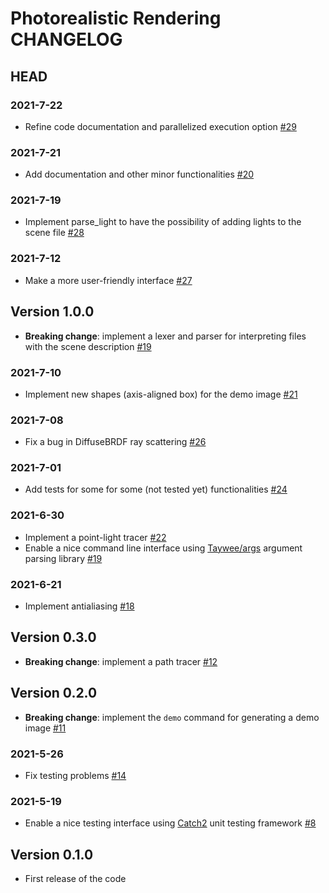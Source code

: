# Photorealistic Rendering CHANGELOG

## HEAD

### 2021-7-22

- Refine code documentation and parallelized execution option [#29](https://github.com/ElisaLegnani/PhotorealisticRendering/pull/29)

### 2021-7-21

- Add documentation and other minor functionalities [#20](https://github.com/ElisaLegnani/PhotorealisticRendering/pull/20)

### 2021-7-19

- Implement parse_light to have the possibility of adding lights to the scene file [#28](https://github.com/ElisaLegnani/PhotorealisticRendering/pull/28)

### 2021-7-12

- Make a more user-friendly interface [#27](https://github.com/ElisaLegnani/PhotorealisticRendering/pull/27)

## Version 1.0.0
- **Breaking change**: implement a lexer and parser for interpreting files with the scene description [#19](https://github.com/ElisaLegnani/PhotorealisticRendering/pull/19)

### 2021-7-10

- Implement new shapes (axis-aligned box) for the demo image [#21](https://github.com/ElisaLegnani/PhotorealisticRendering/pull/21)

### 2021-7-08

- Fix a bug in DiffuseBRDF ray scattering [#26](https://github.com/ElisaLegnani/PhotorealisticRendering/pull/26)

### 2021-7-01

- Add tests for some for some (not tested yet) functionalities [#24](https://github.com/ElisaLegnani/PhotorealisticRendering/pull/24)

### 2021-6-30

- Implement a point-light tracer [#22](https://github.com/ElisaLegnani/PhotorealisticRendering/pull/22)
- Enable a nice command line interface using [Taywee/args](https://github.com/Taywee/args) argument parsing library [#19](https://github.com/ElisaLegnani/PhotorealisticRendering/pull/19)

### 2021-6-21

- Implement antialiasing [#18](https://github.com/ElisaLegnani/PhotorealisticRendering/pull/18)

## Version 0.3.0

- **Breaking change**: implement a path tracer [#12](https://github.com/ElisaLegnani/PhotorealisticRendering/pull/12)

## Version 0.2.0

- **Breaking change**: implement the `demo` command for generating a demo image [#11](https://github.com/ElisaLegnani/PhotorealisticRendering/pull/11)

### 2021-5-26

- Fix testing problems [#14](https://github.com/ElisaLegnani/PhotorealisticRendering/pull/14)

### 2021-5-19

- Enable a nice testing interface using [Catch2](https://github.com/catchorg/Catch2) unit testing framework [#8](https://github.com/ElisaLegnani/PhotorealisticRendering/pull/8)

## Version 0.1.0

- First release of the code
